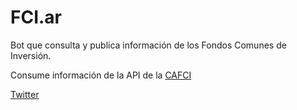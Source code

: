 # FCI.ar
Bot que consulta y publica información de los Fondos Comunes de Inversión.

Consume información de la API de la [CAFCI](https://api.cafci.org.ar/)

[Twitter](https://twitter.com/ar_fci)
